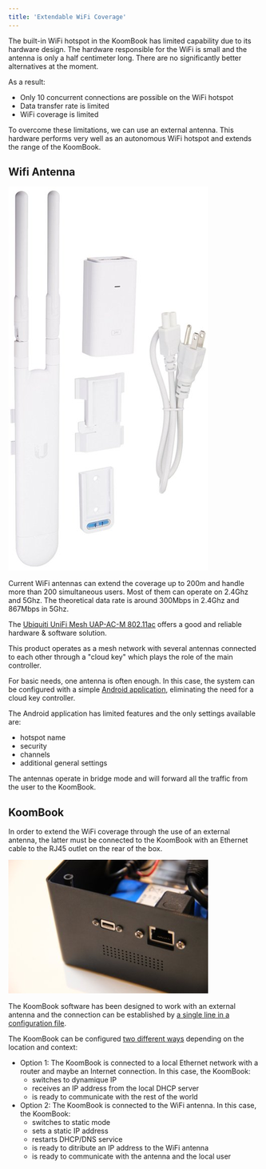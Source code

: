 ```yaml
---
title: 'Extendable WiFi Coverage'
---
```


The built-in WiFi hotspot in the KoomBook has limited capability due to its hardware design. The hardware responsible for the WiFi is small and the antenna is only a half centimeter long. There are no significantly better alternatives at the moment.

As a result: 

* Only 10 concurrent connections are possible on the WiFi hotspot
* Data transfer rate is limited
* WiFi coverage is limited


To overcome these limitations, we can use an external antenna. This hardware performs very well as an autonomous WiFi hotspot and extends the range of the KoomBook.

## Wifi Antenna

![](61K0-3+Vl1L._SL1500_.jpg)

Current WiFi antennas can extend the coverage up to 200m and handle more than 200 simultaneous users. Most of them can operate on 2.4Ghz and 5Ghz. The theoretical data rate is around 300Mbps in 2.4Ghz and 867Mbps in 5Ghz.

The [Ubiquiti UniFi Mesh UAP-AC-M 802.11ac](https://unifi-mesh.ubnt.com/#home) offers a good and reliable hardware & software solution.

This product operates as a mesh network with several antennas connected to each other through a "cloud key" which plays the role of the main controller. 

For basic needs, one antenna is often enough.  In this case, the system can be configured with a simple [Android application](https://play.google.com/store/apps/details?id=com.ubnt.easyunifi), eliminating the need for a cloud key controller. 

The Android application has limited features and the only settings available are:

* hotspot name
* security 
* channels
* additional general settings

The antennas operate in bridge mode and will forward all the traffic from the user to the KoomBook. 

## KoomBook

In order to extend the WiFi coverage through the use of an external antenna, the latter must be connected to the KoomBook with an Ethernet cable to the RJ45 outlet on the rear of the box.

![](IMG_3216.JPG)

The KoomBook software has been designed to work with an external antenna and the connection can be established by [a single line in a configuration file](https://github.com/ideascube/ansiblecube/blob/oneUpdateFile/roles/set_custom_fact/files/device_list.fact#L8105).

The KoomBook can be configured [two different ways](https://github.com/ideascube/ansiblecube/blob/oneUpdateFile/roles/network-manager/files/add-IP-address-for-external-antenna.sh) depending on the location and context:

* Option 1: The KoomBook is connected to a local Ethernet network with a router and maybe an Internet connection. In this case, the KoomBook: 
  * switches to dynamique IP
  * receives an IP address from the local DHCP server
  * is ready to communicate with the rest of the world
* Option 2: The KoomBook is connected to the WiFi antenna. In this case, the KoomBook: 
  * switches to static mode 
  * sets a static IP address
  * restarts DHCP/DNS service 
  * is ready to ditribute an IP address to the WiFi antenna
  * is ready to communicate with the antenna and the local user